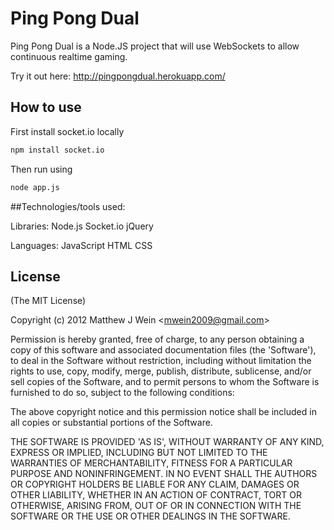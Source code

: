 # Ping Pong Dual

Ping Pong Dual is a Node.JS project that will use WebSockets to allow continuous realtime gaming.

Try it out here: http://pingpongdual.herokuapp.com/

## How to use

First install socket.io locally
```bash
npm install socket.io
```
Then run using

```bash
node app.js
```

##Technologies/tools used:

  Libraries: 
    Node.js
    Socket.io
    jQuery
    
  Languages:
    JavaScript
    HTML
    CSS


## License 

(The MIT License)

Copyright (c) 2012 Matthew J Wein &lt;mwein2009@gmail.com&gt;

Permission is hereby granted, free of charge, to any person obtaining
a copy of this software and associated documentation files (the
'Software'), to deal in the Software without restriction, including
without limitation the rights to use, copy, modify, merge, publish,
distribute, sublicense, and/or sell copies of the Software, and to
permit persons to whom the Software is furnished to do so, subject to
the following conditions:

The above copyright notice and this permission notice shall be
included in all copies or substantial portions of the Software.

THE SOFTWARE IS PROVIDED 'AS IS', WITHOUT WARRANTY OF ANY KIND,
EXPRESS OR IMPLIED, INCLUDING BUT NOT LIMITED TO THE WARRANTIES OF
MERCHANTABILITY, FITNESS FOR A PARTICULAR PURPOSE AND NONINFRINGEMENT.
IN NO EVENT SHALL THE AUTHORS OR COPYRIGHT HOLDERS BE LIABLE FOR ANY
CLAIM, DAMAGES OR OTHER LIABILITY, WHETHER IN AN ACTION OF CONTRACT,
TORT OR OTHERWISE, ARISING FROM, OUT OF OR IN CONNECTION WITH THE
SOFTWARE OR THE USE OR OTHER DEALINGS IN THE SOFTWARE.
